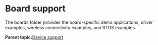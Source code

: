 # Board support 

The boards folder provides the board-specific demo applications, driver examples, wireless connectivity examples, and RTOS examples.

**Parent topic:**[Device support](../topics/device_support.md)


